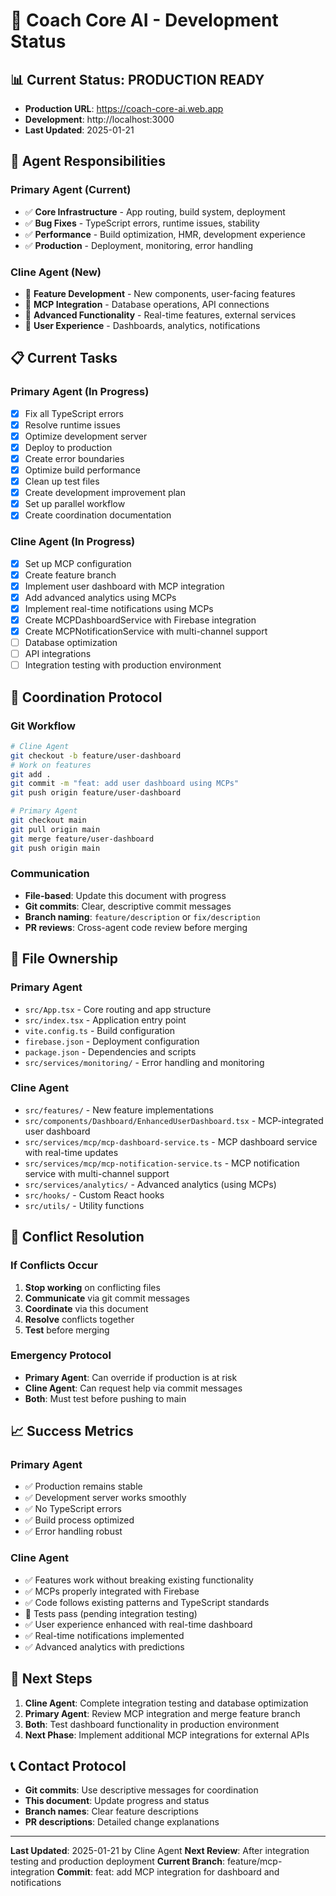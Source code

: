 # 🚀 Coach Core AI - Development Status

## 📊 **Current Status: PRODUCTION READY**
- **Production URL**: https://coach-core-ai.web.app
- **Development**: http://localhost:3000
- **Last Updated**: 2025-01-21

## 🎯 **Agent Responsibilities**

### **Primary Agent (Current)**
- ✅ **Core Infrastructure** - App routing, build system, deployment
- ✅ **Bug Fixes** - TypeScript errors, runtime issues, stability
- ✅ **Performance** - Build optimization, HMR, development experience
- ✅ **Production** - Deployment, monitoring, error handling

### **Cline Agent (New)**
- 🔄 **Feature Development** - New components, user-facing features
- 🔄 **MCP Integration** - Database operations, API connections
- 🔄 **Advanced Functionality** - Real-time features, external services
- 🔄 **User Experience** - Dashboards, analytics, notifications

## 📋 **Current Tasks**

### **Primary Agent (In Progress)**
- [x] Fix all TypeScript errors
- [x] Resolve runtime issues
- [x] Optimize development server
- [x] Deploy to production
- [x] Create error boundaries
- [x] Optimize build performance
- [x] Clean up test files
- [x] Create development improvement plan
- [x] Set up parallel workflow
- [x] Create coordination documentation

### **Cline Agent (In Progress)**
- [x] Set up MCP configuration
- [x] Create feature branch
- [x] Implement user dashboard with MCP integration
- [x] Add advanced analytics using MCPs
- [x] Implement real-time notifications using MCPs
- [x] Create MCPDashboardService with Firebase integration
- [x] Create MCPNotificationService with multi-channel support
- [ ] Database optimization
- [ ] API integrations
- [ ] Integration testing with production environment

## 🔄 **Coordination Protocol**

### **Git Workflow**
```bash
# Cline Agent
git checkout -b feature/user-dashboard
# Work on features
git add .
git commit -m "feat: add user dashboard using MCPs"
git push origin feature/user-dashboard

# Primary Agent
git checkout main
git pull origin main
git merge feature/user-dashboard
git push origin main
```

### **Communication**
- **File-based**: Update this document with progress
- **Git commits**: Clear, descriptive commit messages
- **Branch naming**: `feature/description` or `fix/description`
- **PR reviews**: Cross-agent code review before merging

## 📁 **File Ownership**

### **Primary Agent**
- `src/App.tsx` - Core routing and app structure
- `src/index.tsx` - Application entry point
- `vite.config.ts` - Build configuration
- `firebase.json` - Deployment configuration
- `package.json` - Dependencies and scripts
- `src/services/monitoring/` - Error handling and monitoring

### **Cline Agent**
- `src/features/` - New feature implementations
- `src/components/Dashboard/EnhancedUserDashboard.tsx` - MCP-integrated user dashboard
- `src/services/mcp/mcp-dashboard-service.ts` - MCP dashboard service with real-time updates
- `src/services/mcp/mcp-notification-service.ts` - MCP notification service with multi-channel support
- `src/services/analytics/` - Advanced analytics (using MCPs)
- `src/hooks/` - Custom React hooks
- `src/utils/` - Utility functions

## 🚨 **Conflict Resolution**

### **If Conflicts Occur**
1. **Stop working** on conflicting files
2. **Communicate** via git commit messages
3. **Coordinate** via this document
4. **Resolve** conflicts together
5. **Test** before merging

### **Emergency Protocol**
- **Primary Agent**: Can override if production is at risk
- **Cline Agent**: Can request help via commit messages
- **Both**: Must test before pushing to main

## 📈 **Success Metrics**

### **Primary Agent**
- ✅ Production remains stable
- ✅ Development server works smoothly
- ✅ No TypeScript errors
- ✅ Build process optimized
- ✅ Error handling robust

### **Cline Agent**
- ✅ Features work without breaking existing functionality
- ✅ MCPs properly integrated with Firebase
- ✅ Code follows existing patterns and TypeScript standards
- 🔄 Tests pass (pending integration testing)
- ✅ User experience enhanced with real-time dashboard
- ✅ Real-time notifications implemented
- ✅ Advanced analytics with predictions

## 🔄 **Next Steps**

1. **Cline Agent**: Complete integration testing and database optimization
2. **Primary Agent**: Review MCP integration and merge feature branch
3. **Both**: Test dashboard functionality in production environment
4. **Next Phase**: Implement additional MCP integrations for external APIs

## 📞 **Contact Protocol**

- **Git commits**: Use descriptive messages for coordination
- **This document**: Update progress and status
- **Branch names**: Clear feature descriptions
- **PR descriptions**: Detailed change explanations

---

**Last Updated**: 2025-01-21 by Cline Agent
**Next Review**: After integration testing and production deployment
**Current Branch**: feature/mcp-integration
**Commit**: feat: add MCP integration for dashboard and notifications
